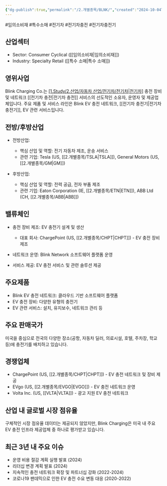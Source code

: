 ```yaml
---
{"dg-publish":true,"permalink":"/2.개별종목/BLNK/","created":"2024-10-04T22:47:27.842+09:00","updated":"2025-07-29T21:37:04.414+09:00"}
---
```


#임의소비재 #특수소매 #전기차 #전기차충전 #전기차충전기
 
## 산업섹터

- Sector: Consumer Cyclical ([[임의소비재\|임의소비재]])
- Industry: Specialty Retail ([[특수 소매\|특수 소매]])

## 영위사업

Blink Charging Co.는 [[1.Study/2.산업/자동차 산업/전기차/전기차\|전기차]](EV) 충전 장비 및 네트워크 [[전기차 충전\|전기차 충전]] 서비스의 선도적인 소유자, 운영자 및 제공업체입니다. 주요 제품 및 서비스 라인은 Blink EV 충전 네트워크, [[전기차 충전기\|전기차 충전기]], EV 관련 서비스입니다.

## 전방/후방산업

- 전방산업:
    
    - 핵심 산업 및 역할: 전기 자동차 제조, 운송 서비스
    - 관련 기업: Tesla (US, [[2.개별종목/TSLA\|TSLA]]), General Motors (US, [[2.개별종목/GM\|GM]])
    
- 후방산업:
    
    - 핵심 산업 및 역할: 전력 공급, 전자 부품 제조
    - 관련 기업: Eaton Corporation (IE, [[2.개별종목/ETN\|ETN]]), ABB Ltd (CH, [[2.개별종목/ABB\|ABB]])
    

## 밸류체인

- 충전 장비 제조: EV 충전기 설계 및 생산
    
    - 대표 회사: ChargePoint (US, [[2.개별종목/CHPT\|CHPT]]) - EV 충전 장비 제조
    
- 네트워크 운영: Blink Network 소프트웨어 플랫폼 운영
- 서비스 제공: EV 충전 서비스 및 관련 솔루션 제공

## 주요제품

- Blink EV 충전 네트워크: 클라우드 기반 소프트웨어 플랫폼
- EV 충전 장비: 다양한 유형의 충전기
- EV 관련 서비스: 설치, 유지보수, 네트워크 관리 등

## 주요 판매국가

미국을 중심으로 전국의 다양한 장소(공항, 자동차 딜러, 의료시설, 호텔, 주차장, 학교 등)에 충전기를 배치하고 있습니다.

## 경쟁업체

- ChargePoint (US, [[2.개별종목/CHPT\|CHPT]]) - EV 충전 네트워크 및 장비 제공
- EVgo (US, [[2.개별종목/EVGO\|EVGO]]) - EV 충전 네트워크 운영
- Volta Inc. (US, [[VLTA\|VLTA]]) - 광고 지원 EV 충전 네트워크

## 산업 내 글로벌 시장 점유율

구체적인 시장 점유율 데이터는 제공되지 않았지만, Blink Charging은 미국 내 주요 EV 충전 인프라 제공업체 중 하나로 평가받고 있습니다.

## 최근 3년 내 주요 이슈

- 운영 비용 절감 계획 실행 발표 (2024)
- 리더십 변경 계획 발표 (2024)
- 지속적인 충전 네트워크 확장 및 파트너십 강화 (2022-2024)
- 코로나19 팬데믹으로 인한 EV 충전 수요 변동 대응 (2020-2022)